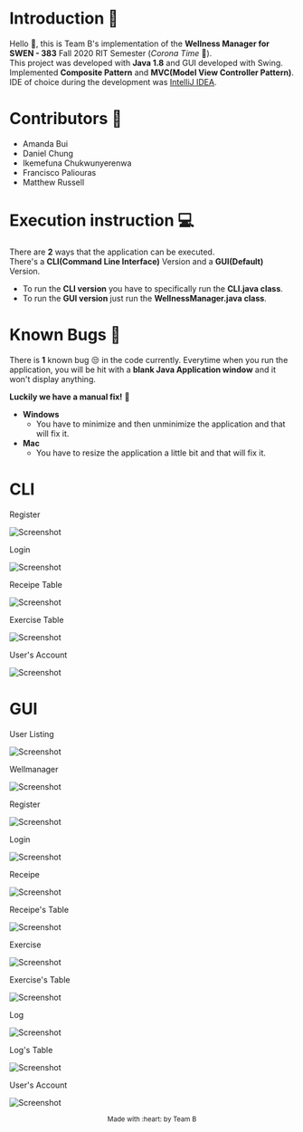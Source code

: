 # Introduction :wave:
  Hello :wave:, this is Team B's implementation of the **Wellness Manager for SWEN - 383** Fall 2020 RIT Semester (_Corona Time_ :microbe:). <br/> This project was developed with **Java 1.8** and GUI developed with Swing. Implemented **Composite Pattern** and **MVC(Model View Controller Pattern)**. <br/> IDE of choice during the development was [IntelliJ IDEA](https://www.jetbrains.com/idea/).
  
# Contributors :star_struck:
  - Amanda Bui
  - Daniel Chung
  - Ikemefuna Chukwunyerenwa
  - Francisco Paliouras
  - Matthew Russell

# Execution instruction :computer:
  There are **2** ways that the application can be executed. <br/> There's a **CLI(Command Line Interface)** Version and a **GUI(Default)** Version.
  - To run the **CLI version** you have to specifically run the **CLI.java class**.
  - To run the **GUI version** just run the **WellnessManager.java class**.

# Known Bugs :mosquito:
 There is **1** known bug :unamused: in the code currently. Everytime when you run the application, you will be hit with a **blank Java Application window** and it won't display anything. <br/>
 
**Luckily we have a manual fix!** :wrench:
  - **Windows**
    - You have to minimize and then unminimize the application and that will fix it. 
  - **Mac**
    - You have to resize the application a little bit and that will fix it. 
    


# CLI
Register

![Screenshot](https://github.com/ijc3093/SWEN-Wellness-Manager-Java/blob/master/images/CLI/register.png)
    
Login

![Screenshot](https://github.com/ijc3093/SWEN-Wellness-Manager-Java/blob/master/images/CLI/login.png)



Receipe Table

![Screenshot](https://github.com/ijc3093/SWEN-Wellness-Manager-Java/blob/master/images/CLI/receipe.png)


Exercise Table

![Screenshot](https://github.com/ijc3093/SWEN-Wellness-Manager-Java/blob/master/images/CLI/exercise.png)


User's Account

![Screenshot](https://github.com/ijc3093/SWEN-Wellness-Manager-Java/blob/master/images/CLI/userAccount.png)



# GUI
User Listing

![Screenshot](https://github.com/ijc3093/SWEN-Wellness-Manager-Java/blob/master/images/VIEW/welcome.png)


Wellmanager

![Screenshot](https://github.com/ijc3093/SWEN-Wellness-Manager-Java/blob/master/images/VIEW/wellmanager.png)


Register

![Screenshot](https://github.com/ijc3093/SWEN-Wellness-Manager-Java/blob/master/images/VIEW/register.png)


Login

![Screenshot](https://github.com/ijc3093/SWEN-Wellness-Manager-Java/blob/master/images/VIEW/login.png)

Receipe

![Screenshot](https://github.com/ijc3093/SWEN-Wellness-Manager-Java/blob/master/images/VIEW/receipe.png)


Receipe's Table

![Screenshot](https://github.com/ijc3093/SWEN-Wellness-Manager-Java/blob/master/images/VIEW/receipetable.png)


Exercise

![Screenshot](https://github.com/ijc3093/SWEN-Wellness-Manager-Java/blob/master/images/VIEW/exercise.png)


Exercise's Table

![Screenshot](https://github.com/ijc3093/SWEN-Wellness-Manager-Java/blob/master/images/VIEW/exercisetable.png)


Log

![Screenshot](https://github.com/ijc3093/SWEN-Wellness-Manager-Java/blob/master/images/VIEW/log.png)


Log's Table

![Screenshot](https://github.com/ijc3093/SWEN-Wellness-Manager-Java/blob/master/images/VIEW/logtable.png)


User's Account

![Screenshot](https://github.com/ijc3093/SWEN-Wellness-Manager-Java/blob/master/images/VIEW/userAccount.png)
    
<p align=center><sub>Made with :heart: by Team B</sub></p>

